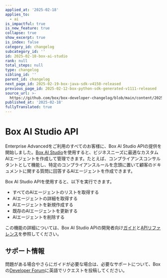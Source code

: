 ```yaml
---
applied_at: '2025-02-18'
applies_to:
  - ai
is_impactful: true
is_new_feature: true
collapse: true
show_excerpt: true
is_index: false
category_id: changelog
subcategory_id: ''
id: 2025-02-18-box-ai-studio
rank: null
total_steps: null
type: changelog
sibling_id: ''
parent_id: changelog
next_page_id: 2025-02-19-box-java-sdk-v4150-released
previous_page_id: 2025-02-12-box-python-sdk-generated-v1111-released
source_url: >-
  https://github.com/box/box-developer-changelog/blob/main/content/2025/02-18-box-ai-studio.md
published_at: '2025-02-18'
fullyTranslated: true
---
```

# Box AI Studio API

Enterprise Advancedをご利用のすべてのお客様に、Box AI Studio APIの提供を開始しました。[Box AI Studio][ai-studio]を使用すると、ビジネスニーズに最適なカスタムAIエージェントを作成して管理できます。たとえば、コンプライアンスコンサルタントとして機能し、特定のコンプライアンスルールを念頭に置いて顧客のドキュメントに関する質問に回答するAIエージェントを作成できます。

<!-- more -->

Box AI Studio APIを使用すると、以下を実行できます。

* すべてのAIエージェントのリストを取得する
* AIエージェントの詳細を取得する
* AIエージェントを新規作成する
* 既存のAIエージェントを更新する
* AIエージェントを削除する

この機能の詳細については、Box AI Studio APIの開発者向け[ガイド][guide]と[APIリファレンス][reference]を参照してください。

## サポート情報

問題がある場合やさらにガイドが必要な場合は、必要なサポートについて、Boxの[Developer Forum][community]に英語でリクエストを投稿してください。

[ai-studio]: https://support.box.com/hc/en-us/articles/37228079461267-Enabling-Box-AI-Studio-and-Managing-Agents

[community]: https://community.box.com/

[guide]: https://developer.box.com/guides/ai-studio/getting-started-ai-studio

[reference]: https://developer.box.com/reference/get-ai-agents/
